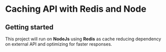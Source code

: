 # Caching API with Redis and Node

## Getting started

This project will run on **NodeJs** using **Redis** as cache reducing dependency on external API and optimizing for faster responses.
